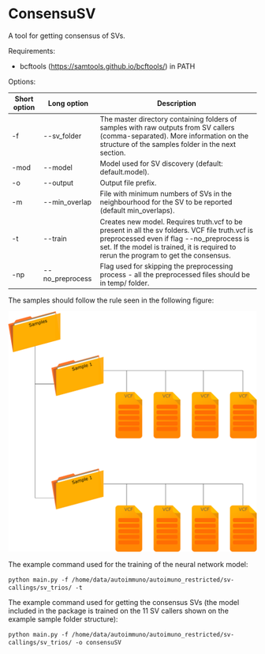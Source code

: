 # ConsensuSV
A tool for getting consensus of SVs.

Requirements:
* bcftools (https://samtools.github.io/bcftools/) in PATH

Options:

Short option | Long option | Description
-------------- | --------------- | ---------------
-f | --sv_folder | The master directory containing folders of samples with raw outputs from SV callers (comma-separated). More information on the structure of the samples folder in the next section.
-mod | --model | Model used for SV discovery (default: default.model).
-o | --output | Output file prefix.
-m | --min_overlap | File with minimum numbers of SVs in the neighbourhood for the SV to be reported (default min_overlaps).
-t | --train | Creates new model. Requires truth.vcf to be present in all the sv folders. VCF file truth.vcf is preprocessed even if flag --no_preprocess is set. If the model is trained, it is required to rerun the program to get the consensus.
-np | --no_preprocess | Flag used for skipping the preprocessing process - all the preprocessed   files should be in temp/ folder.

The samples should follow the rule seen in the following figure:

![Sample folder structure](https://github.com/MateuszChilinski/ConsensuSV/blob/master/sample_folder_example.png)

The example command used for the training of the neural network model:
```shell
python main.py -f /home/data/autoimmuno/autoimuno_restricted/sv-callings/sv_trios/ -t
```
The example command used for getting the consensus SVs (the model included in the package is trained on the 11 SV callers shown on the example sample folder structure):
```shell
python main.py -f /home/data/autoimmuno/autoimuno_restricted/sv-callings/sv_trios/ -o consensuSV
```
